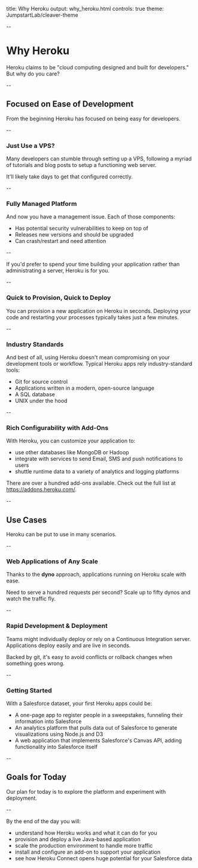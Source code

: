title: Why Heroku
output: why_heroku.html
controls: true
theme: JumpstartLab/cleaver-theme

--

# Why Heroku

Heroku claims to be "cloud computing designed and built for developers." But why do you care?

--

## Focused on Ease of Development

From the beginning Heroku has focused on being easy for developers.

--

### Just Use a VPS?

Many developers can stumble through setting up a VPS, following a myriad of tutorials and blog posts to setup a functioning web server.

It'll likely take days to get that configured correctly.

--

### Fully Managed Platform

And now you have a management issue. Each of those components:

* Has potential security vulnerabilities to keep on top of
* Releases new versions and should be upgraded
* Can crash/restart and need attention

--

If you'd prefer to spend your time building your application rather than administrating a server, Heroku is for you.

--

### Quick to Provision, Quick to Deploy

You can provision a new application on Heroku in seconds. Deploying your code and restarting your processes typically takes just a few minutes.

--

### Industry Standards

And best of all, using Heroku doesn't mean compromising on your development tools or workflow. Typical Heroku apps rely industry-standard tools:

* Git for source control
* Applications written in a modern, open-source language
* A SQL database
* UNIX under the hood

--

### Rich Configurability with Add-Ons

With Heroku, you can customize your application to:

* use other databases like MongoDB or Hadoop
* integrate with services to send Email, SMS and push notifications to users
* shuttle runtime data to a variety of analytics and logging platforms

There are over a hundred add-ons available. Check out the full list at https://addons.heroku.com/.

--

## Use Cases

Heroku can be put to use in many scenarios.

--

### Web Applications of Any Scale

Thanks to the **dyno** approach, applications running on Heroku scale with ease.

Need to serve a hundred requests per second? Scale up to fifty dynos and watch the traffic fly.

--

### Rapid Development & Deployment

Teams might individually deploy or rely on a Continuous Integration server. Applications deploy easily and are live in seconds.

Backed by git, it's easy to avoid conflicts or rollback changes when something goes wrong.

--

### Getting Started

With a Salesforce dataset, your first Heroku apps could be:

* A one-page app to register people in a sweepstakes, funneling their information into Salesforce
* An analytics platform that pulls data out of Salesforce to generate visualizations using Node.js and D3
* A web application that implements Salesforce's Canvas API, adding functionality into Salesforce itself

--

## Goals for Today

Our plan for today is to explore the platform and experiment with deployment.

--

By the end of the day you will:

* understand how Heroku works and what it can do for you
* provision and deploy a live Java-based application
* scale the production environment to handle more traffic
* install and configure an add-on to support your application
* see how Heroku Connect opens huge potential for your Salesforce data
